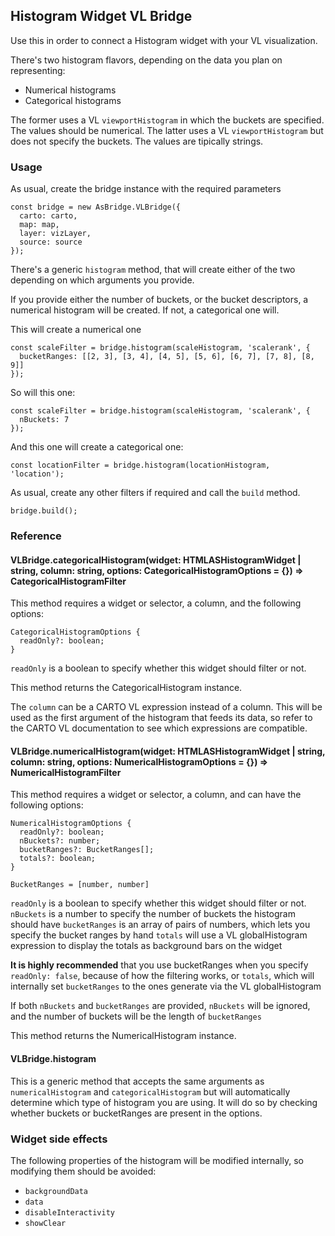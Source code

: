 ## Histogram Widget VL Bridge

Use this in order to connect a Histogram widget with your VL visualization.

There's two histogram flavors, depending on the data you plan on representing:
 - Numerical histograms
 - Categorical histograms

The former uses a VL `viewportHistogram` in which the buckets are specified. The values should be numerical.
The latter uses a VL `viewportHistogram` but does not specify the buckets. The values are tipically strings.

### Usage

As usual, create the bridge instance with the required parameters

```
const bridge = new AsBridge.VLBridge({
  carto: carto,
  map: map,
  layer: vizLayer,
  source: source
});
```

There's a generic `histogram` method, that will create either of the two depending on which arguments you provide.

If you provide either the number of buckets, or the bucket descriptors, a numerical histogram will be created. If not,
a categorical one will.

This will create a numerical one
```
const scaleFilter = bridge.histogram(scaleHistogram, 'scalerank', {
  bucketRanges: [[2, 3], [3, 4], [4, 5], [5, 6], [6, 7], [7, 8], [8, 9]]
});
```

So will this one:
```
const scaleFilter = bridge.histogram(scaleHistogram, 'scalerank', {
  nBuckets: 7
});
```

And this one will create a categorical one:
```
const locationFilter = bridge.histogram(locationHistogram, 'location');
```

As usual, create any other filters if required and call the `build` method.

```
bridge.build();
```

### Reference

#### VLBridge.categoricalHistogram(widget: HTMLASHistogramWidget | string, column: string, options: CategoricalHistogramOptions = {}) => CategoricalHistogramFilter

This method requires a widget or selector, a column, and the following options:

```
CategoricalHistogramOptions {
  readOnly?: boolean;
}
```

`readOnly` is a boolean to specify whether this widget should filter or not.

This method returns the CategoricalHistogram instance.

The `column` can be a CARTO VL expression instead of a column. This will be used as the first argument of the histogram that feeds its data, so refer to the CARTO VL documentation to see which expressions are compatible.

#### VLBridge.numericalHistogram(widget: HTMLASHistogramWidget | string, column: string, options: NumericalHistogramOptions = {}) => NumericalHistogramFilter

This method requires a widget or selector, a column, and can have the following options:

```
NumericalHistogramOptions {
  readOnly?: boolean;
  nBuckets?: number;
  bucketRanges?: BucketRanges[];
  totals?: boolean;
}

BucketRanges = [number, number]
```

`readOnly` is a boolean to specify whether this widget should filter or not.
`nBuckets` is a number to specify the number of buckets the histogram should have
`bucketRanges` is an array of pairs of numbers, which lets you specify the bucket ranges by hand
`totals` will use a VL globalHistogram expression to display the totals as background bars on the widget

**It is highly recommended** that you use bucketRanges when you specify `readOnly: false`, because of how the filtering works, or `totals`, which will internally set `bucketRanges` to the ones generate via the VL globalHistogram

If both `nBuckets` and `bucketRanges` are provided, `nBuckets` will be ignored, and the number of buckets will be the length of `bucketRanges`

This method returns the NumericalHistogram instance.

#### VLBridge.histogram

This is a generic method that accepts the same arguments as `numericalHistogram` and `categoricalHistogram` but will automatically determine which type of histogram you are using. It will do so by checking whether buckets or bucketRanges are present in the options.

### Widget side effects

The following properties of the histogram will be modified internally, so modifying them should be avoided:

- `backgroundData`
- `data`
- `disableInteractivity`
- `showClear`
